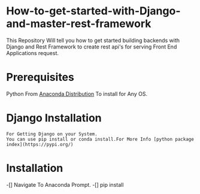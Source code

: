 # How-to-get-started-with-Django-and-master-rest-framework
This Repository Will tell you how to get started building backends with Django and Rest Framework to create rest api's for serving Front End Applications request.

# Prerequisites

Python From  [Anaconda Distribution](https://www.anaconda.com/distribution/) To install for Any OS.

# Django Installation

```
For Getting Django on your System.
You can use pip install or conda install.For More Info [python package index](https://pypi.org/)
```

# Installation
-[] Navigate To Anaconda Prompt.
-[] pip install 